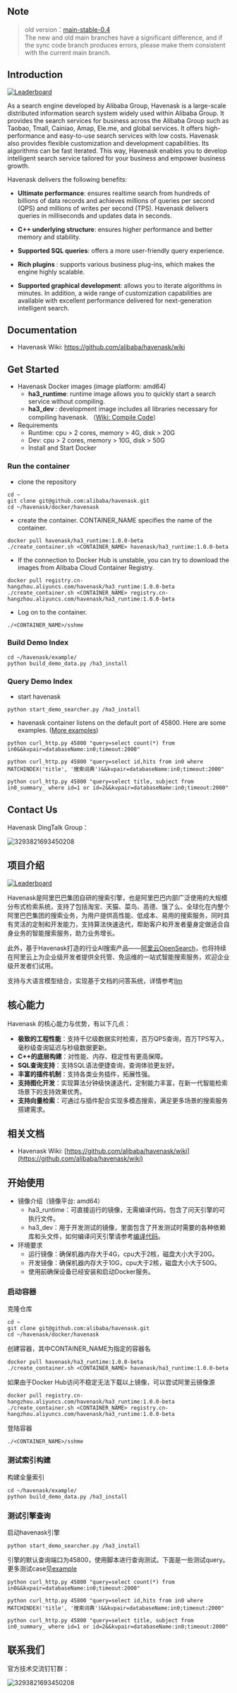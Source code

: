 ## Note
> old version：[main-stable-0.4](https://github.com/alibaba/havenask/tree/main-stable-0.4)  
> The new and old main branches have a significant difference, and if the sync code branch produces errors, please make them consistent with the current main branch.

## Introduction

[![Leaderboard](https://img.shields.io/badge/HavenAsk-Check%20Your%20Contribution-orange)](https://opensource.alibaba.com/contribution_leaderboard/details?projectValue=havenask)

As a search engine developed by Alibaba Group, Havenask is a large-scale distributed information search system widely used within Alibaba Group. It provides the search services for business across the Alibaba Group such as Taobao, Tmall, Cainiao, Amap, Ele.me, and global services. It offers high-performance and easy-to-use search services with low costs. Havenask also provides flexible customization and development capabilities. Its algorithms can be fast iterated. This way, Havenask enables you to develop intelligent search service tailored for your business and empower business growth.


Havenask delivers the following benefits:



* <strong>Ultimate performance</strong>: ensures realtime search from hundreds of billions of data records and achieves millions of queries per second (QPS) and millions of writes per second (TPS). Havenask delivers queries in milliseconds and updates data in seconds.

* <strong>C++ underlying structure</strong>: ensures higher performance and better memory and stability.

* <strong>Supported SQL queries</strong>: offers a more user-friendly query experience.

* <strong>Rich plugins </strong>: supports various business plug-ins, which makes the engine highly scalable.

* <strong>Supported graphical development</strong>: allows you to iterate algorithms in minutes. In addition, a wide range of customization capabilities are available with excellent performance delivered for next-generation intelligent search.


## Documentation
* Havenask Wiki: https://github.com/alibaba/havenask/wiki

## Get Started

* Havenask Docker images (image platform: amd64)
  * <strong>ha3_runtime</strong>: runtime image allows you to quickly start a search service without compiling.
  * <strong>ha3_dev </strong>: development image includes all libraries necessary for compiling havenask. （[Wiki: Compile Code](https://github.com/alibaba/havenask/wiki/Get-Started-en-1.0.0-beta#compile-code)）
* Requirements
  * Runtime: cpu > 2 cores, memory > 4G, disk > 20G
  * Dev: cpu > 2 cores, memory > 10G, disk > 50G
  * Install and Start Docker




### Run the container

* clone the repository
```
cd ~
git clone git@github.com:alibaba/havenask.git
cd ~/havenask/docker/havenask
```

* create the container. CONTAINER_NAME specifies the name of the container.
```
docker pull havenask/ha3_runtime:1.0.0-beta
./create_container.sh <CONTAINER_NAME> havenask/ha3_runtime:1.0.0-beta
```
* If the connection to Docker Hub is unstable, you can try to download the images from Alibaba Cloud Container Registry.
```
docker pull registry.cn-hangzhou.aliyuncs.com/havenask/ha3_runtime:1.0.0-beta
./create_container.sh <CONTAINER_NAME> registry.cn-hangzhou.aliyuncs.com/havenask/ha3_runtime:1.0.0-beta
```



* Log on to the container.

```
./<CONTAINER_NAME>/sshme
```



### Build Demo Index
```
cd ~/havenask/example/
python build_demo_data.py /ha3_install
```

### Query Demo Index
* start havenask
```
python start_demo_searcher.py /ha3_install
```
* havenask container listens on the default port of 45800. Here are some examples. ([More examples](https://github.com/alibaba/havenask/tree/main/example))


```
python curl_http.py 45800 "query=select count(*) from in0&&kvpair=databaseName:in0;timeout:2000"

python curl_http.py 45800 "query=select id,hits from in0 where MATCHINDEX('title', '搜索词典')&&kvpair=databaseName:in0;timeout:2000"

python curl_http.py 45800 "query=select title, subject from in0_summary_ where id=1 or id=2&&kvpair=databaseName:in0;timeout:2000"
```

## Contact Us
Havenask DingTalk Group：

![3293821693450208](https://user-images.githubusercontent.com/590717/206684715-5ab1df49-f919-4d8e-85ee-58b364edef31.jpg)





## 项目介绍

[![Leaderboard](https://img.shields.io/badge/HavenAsk-%E6%9F%A5%E7%9C%8B%E8%B4%A1%E7%8C%AE%E6%8E%92%E8%A1%8C%E6%A6%9C-orange)](https://opensource.alibaba.com/contribution_leaderboard/details?projectValue=havenask)

Havenask是阿里巴巴集团自研的搜索引擎，也是阿里巴巴内部广泛使用的大规模分布式检索系统，支持了包括淘宝、天猫、菜鸟、高德、饿了么、全球化在内整个阿里巴巴集团的搜索业务，为用户提供高性能、低成本、易用的搜索服务，同时具有灵活的定制和开发能力，支持算法快速迭代，帮助客户和开发者量身定做适合自身业务的智能搜索服务，助力业务增长。

此外，基于Havenask打造的行业AI搜索产品——[阿里云OpenSearch](https://www.aliyun.com/product/opensearch)，也将持续在阿里云上为企业级开发者提供全托管、免运维的一站式智能搜索服务，欢迎企业级开发者们试用。

支持与大语言模型结合，实现基于文档的问答系统，详情参考[llm](llm/README.md)

## 核心能力
Havenask 的核心能力与优势，有以下几点：
* <strong>极致的工程性能</strong>：支持千亿级数据实时检索，百万QPS查询，百万TPS写入，毫秒级查询延迟与秒级数据更新。
* <strong>C++的底层构建</strong>：对性能、内存、稳定性有更高保障。
* <strong>SQL查询支持</strong>：支持SQL语法便捷查询，查询体验更友好。
* <strong>丰富的插件机制</strong>：支持各类业务插件，拓展性强。
* <strong>支持图化开发</strong>：实现算法分钟级快速迭代，定制能力丰富，在新一代智能检索场景下的支持效果优秀。
* <strong>支持向量检索</strong>：可通过与插件配合实现多模态搜索，满足更多场景的搜索服务搭建需求。

## 相关文档
* Havenask Wiki: [https://github.com/alibaba/havenask/wiki](https://github.com/alibaba/havenask/wiki)

## 开始使用
* 镜像介绍（镜像平台: amd64）
   * ha3_runtime：可直接运行的镜像，无需编译代码，包含了问天引擎的可执行文件。
   * ha3_dev：用于开发测试的镜像，里面包含了开发测试时需要的各种依赖库和头文件，如何编译问天引擎请参考[编译代码](https://github.com/alibaba/havenask/wiki/%E5%BF%AB%E9%80%9F%E5%BC%80%E5%A7%8B-1.0.0-beta)。
* 环境要求
   * 运行镜像：确保机器内存大于4G，cpu大于2核，磁盘大小大于20G。
   * 开发镜像：确保机器内存大于10G，cpu大于2核，磁盘大小大于50G。
   * 使用前确保设备已经安装和启动Docker服务。

### 启动容器
克隆仓库
```
cd ~
git clone git@github.com:alibaba/havenask.git
cd ~/havenask/docker/havenask
```
创建容器，其中CONTAINER_NAME为指定的容器名
```
docker pull havenask/ha3_runtime:1.0.0-beta
./create_container.sh <CONTAINER_NAME> havenask/ha3_runtime:1.0.0-beta
```
如果由于Docker Hub访问不稳定无法下载以上镜像，可以尝试阿里云镜像源
```
docker pull registry.cn-hangzhou.aliyuncs.com/havenask/ha3_runtime:1.0.0-beta
./create_container.sh <CONTAINER_NAME> registry.cn-hangzhou.aliyuncs.com/havenask/ha3_runtime:1.0.0-beta
```
登陆容器
```
./<CONTAINER_NAME>/sshme
```

### 测试索引构建

构建全量索引
```
cd ~/havenask/example/
python build_demo_data.py /ha3_install
```

### 测试引擎查询
启动havenask引擎
```
python start_demo_searcher.py /ha3_install
```

引擎的默认查询端口为45800，使用脚本进行查询测试。下面是一些测试query。更多测试case见[example](https://github.com/alibaba/havenask/tree/main/example)

```
python curl_http.py 45800 "query=select count(*) from in0&&kvpair=databaseName:in0;timeout:2000"

python curl_http.py 45800 "query=select id,hits from in0 where MATCHINDEX('title', '搜索词典')&&kvpair=databaseName:in0;timeout:2000"

python curl_http.py 45800 "query=select title, subject from in0_summary_ where id=1 or id=2&&kvpair=databaseName:in0;timeout:2000"
```

## 联系我们
官方技术交流钉钉群：

![3293821693450208](https://user-images.githubusercontent.com/590717/206684715-5ab1df49-f919-4d8e-85ee-58b364edef31.jpg)


